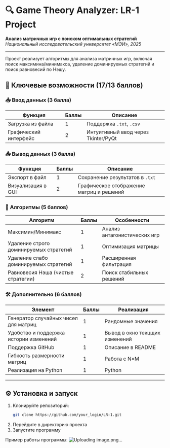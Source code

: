 # 🔍 Game Theory Analyzer: LR-1 Project

**Анализ матричных игр с поиском оптимальных стратегий**  
*Национальный исследовательский университет «МЭИ», 2025*  

---

Проект реализует алгоритмы для анализа матричных игр, включая поиск максимина/минимакса, удаление доминируемых стратегий и поиск равновесий по Нэшу.

## 🌟 Ключевые возможности (17/13 баллов)

### 📥 **Ввод данных** (3 балла)
| Функция               | Баллы | Описание                          |
|------------------------|-------|-----------------------------------|
| Загрузка из файла      | 1     | Поддержка `.txt`, `.csv`          |
| Графический интерфейс  | 2     | Интуитивный ввод через Tkinter/PyQt |

### 📤 **Вывод данных** (3 балла)
| Функция                | Баллы | Описание                                 |
|------------------------|-------|------------------------------------------|
| Экспорт в файл         | 1     | Сохранение результатов в `.txt`          |
| Визуализация в GUI     | 2     | Графическое отображение матриц и решений |

### 🧠 **Алгоритмы** (5 баллов)
| Алгоритм                                 | Баллы | Особенности                     |
|------------------------------------------|-------|---------------------------------|
| Максимин/Минимакс                        | 1     | Анализ антагонистических игр    |
| Удаление строго доминируемых стратегий   | 1     | Оптимизация матрицы             |
| Удаление слабо доминируемых стратегий    | 1     | Расширенная фильтрация          |
| Равновесия Нэша (чистые стратегии)       | 2     | Поиск стабильных решений        |

### 🛠 **Дополнительно** (6 баллов)
| Элемент                                | Баллы | Реализация                      |
|----------------------------------------|-------|---------------------------------|
| Генератор случайных чисел для матриц   | 1     | Рандомные значения              |
| Удобство и поддержка истории изменений | 1     | Вывод в окно текцщих изменений  |
| Поддержка GitHub                       | 1     | Описание в README               |
| Гибкость размерности матриц            | 1     | Работа с N×M                    |
| Реализация на Python                   | 1     | Python                          |

---

## ⚙️ Установка и запуск
1. Клонируйте репозиторий:
   ```bash
   git clone https://github.com/your_login/LR-1.git
2. Перейдите в директорию проекта
3. Запустите программу

Пример работы программы:
![Uploading image.png…]()

